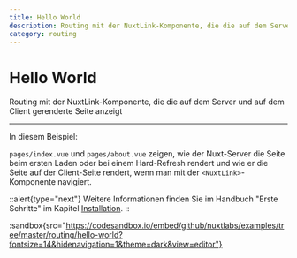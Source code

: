 ```yaml
---
title: Hello World
description: Routing mit der NuxtLink-Komponente, die die auf dem Server und auf dem Client gerenderte Seite anzeigt
category: routing
---
```


# Hello World

Routing mit der NuxtLink-Komponente, die die auf dem Server und auf dem Client gerenderte Seite anzeigt

---

In diesem Beispiel:

`pages/index.vue` und `pages/about.vue` zeigen, wie der Nuxt-Server die Seite beim ersten Laden oder bei einem Hard-Refresh rendert und wie er die Seite auf der Client-Seite rendert, wenn man mit der `<NuxtLink>`-Komponente navigiert.

::alert{type="next"}
Weitere Informationen finden Sie im Handbuch "Erste Schritte" im Kapitel [Installation](/docs/get-started/installation).
::

:sandbox{src="https://codesandbox.io/embed/github/nuxtlabs/examples/tree/master/routing/hello-world?fontsize=14&hidenavigation=1&theme=dark&view=editor"}
